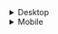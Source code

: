 <!--deno-fmt-ignore-file-->

<details>
<summary>Desktop</summary>
![1](gruvbox/gruvforest.jpg)
![1](gruvbox/gruvmountain.png)
![1](gruvbox/thiemeyer_road_to_samarkand.jpg) 
![1](gruvbox/mountain.png)
![1](gruvbox/castle.png)
![1](gruvbox/clouds.webp)
![1](gruvbox/fuji.png)
![1](gruvbox/aMoonlitNightAtSea.png) 
![1](gruvbox/himalaya.png)
![1](gruvbox/mountain.webp)
![1](gruvbox/nature.png)
</details>

<details>
<summary>Mobile</summary>
![1](gruvbox/clouds.webp)
![1](gruvbox/845pdz.jpg) # br 1.5
</details>
